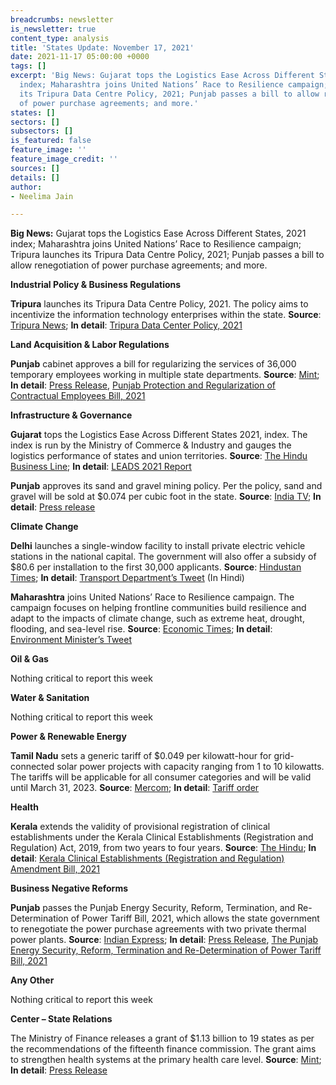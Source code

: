```yaml
---
breadcrumbs: newsletter
is_newsletter: true
content_type: analysis
title: 'States Update: November 17, 2021'
date: 2021-11-17 05:00:00 +0000
tags: []
excerpt: 'Big News: Gujarat tops the Logistics Ease Across Different States, 2021
  index; Maharashtra joins United Nations’ Race to Resilience campaign; Tripura launches
  its Tripura Data Centre Policy, 2021; Punjab passes a bill to allow renegotiation
  of power purchase agreements; and more.'
states: []
sectors: []
subsectors: []
is_featured: false
feature_image: ''
feature_image_credit: ''
sources: []
details: []
author:
- Neelima Jain

---
```

**Big News:** Gujarat tops the Logistics Ease Across Different States, 2021 index; Maharashtra joins United Nations’ Race to Resilience campaign; Tripura launches its Tripura Data Centre Policy, 2021; Punjab passes a bill to allow renegotiation of power purchase agreements; and more.

**Industrial Policy & Business Regulations**

**Tripura** launches its Tripura Data Centre Policy, 2021. The policy aims to incentivize the information technology enterprises within the state. **Source**: [Tripura News](https://tripuranewslive.com/2021/11/13/tripura-data-centre-policy-2021-launched-to-encourage-it-and-ites-in-the-state/); **In detail**: [Tripura Data Center Policy, 2021](https://ica.tripura.gov.in/sites/default/files/6319_21.pdf)

**Land Acquisition & Labor Regulations**

**Punjab** cabinet approves a bill for regularizing the services of 36,000 temporary employees working in multiple state departments. **Source**: [Mint](https://www.livemint.com/news/india/punjab-cabinet-approves-bill-for-regularisation-of-services-of-36-000-employees-11636477115343.html); **In detail**: [Press Release](http://diprpunjab.gov.in/?q=content/punjab-cabinet-okays-punjab-protection-and-regularization-contractual-employees-bill-2021), [Punjab Protection and Regularization of Contractual Employees Bill, 2021](http://www.punjabassembly.nic.in/images/docs/BillNo.%2038-PLA-2021.PDF.pdf)

**Infrastructure & Governance**

**Gujarat** tops the Logistics Ease Across Different States 2021, index. The index is run by the Ministry of Commerce & Industry and gauges the logistics performance of states and union territories. **Source**: [The Hindu Business Line](https://www.thehindubusinessline.com/economy/gujarat-once-again-tops-logistics-efficiency-index-of-states/article37381396.ece); **In detail**: [LEADS 2021 Report](https://commerce.gov.in/wp-content/uploads/2021/11/LEADS-2021-Report_Final.pdf)

**Punjab** approves its sand and gravel mining policy. Per the policy, sand and gravel will be sold at $0.074 per cubic foot in the state. **Source**: [India TV](https://www.indiatvnews.com/news/india/punjab-government-approves-state-sand-gravel-mining-policy-2021-latest-national-news-updates-744399); **In detail**: [Press release](http://diprpunjab.gov.in/?q=content/punjab-cabinet-okays-punjab-state-sand-and-gravel-mining-policy-2021)

**Climate Change**

**Delhi** launches a single-window facility to install private electric vehicle stations in the national capital. The government will also offer a subsidy of $80.6 per installation to the first 30,000 applicants. **Source**: [Hindustan Times](https://www.hindustantimes.com/cities/delhi-news/delhi-govt-launches-single-window-clearance-subsidy-for-two-wheeler-ev-charging-points-101636396741997.html); **In detail**: [Transport Department’s Tweet](https://twitter.com/TransportDelhi/status/1457939208622858244?s=20\\) (In Hindi)

**Maharashtra** joins United Nations’ Race to Resilience campaign. The campaign focuses on helping frontline communities build resilience and adapt to the impacts of climate change, such as extreme heat, drought, flooding, and sea-level rise. **Source**: [Economic Times](https://energy.economictimes.indiatimes.com/news/renewable/maharashtra-joins-un-race-to-resilience-campaign-at-cop26/87616959); **In detail**: [Environment Minister’s Tweet](https://twitter.com/AUThackeray/status/1457818534361321473?s=20)

**Oil & Gas**

Nothing critical to report this week

**Water & Sanitation**

Nothing critical to report this week

**Power & Renewable Energy**

**Tamil Nadu** sets a generic tariff of $0.049 per kilowatt-hour for grid-connected solar power projects with capacity ranging from 1 to 10 kilowatts. The tariffs will be applicable for all consumer categories and will be valid until March 31, 2023. **Source**: [Mercom](https://mercomindia.com/tamil-nadu-sets-generic-tariff-%E2%82%B93-61-kwh-for-rooftop-solar-10-kw/); **In detail**: [Tariff order](http://www.tnerc.gov.in/Orders/files/TO-Order%20No%20251020211341.pdf)

**Health**

**Kerala** extends the validity of provisional registration of clinical establishments under the Kerala Clinical Establishments (Registration and Regulation) Act, 2019, from two years to four years. **Source**: [The Hindu](https://www.thehindu.com/news/national/kerala/assembly-passes-two-health-bills/article37408289.ece); **In detail**: [Kerala Clinical Establishments (Registration and Regulation) Amendment Bill, 2021](http://www.niyamasabha.org/codes/15kla/bills/Bill%20No.%2040%20pub%20eng.pdf)

**Business Negative Reforms**

**Punjab** passes the Punjab Energy Security, Reform, Termination, and Re-Determination of Power Tariff Bill, 2021, which allows the state government to renegotiate the power purchase agreements with two private thermal power plants. **Source**: [Indian Express](https://indianexpress.com/article/cities/chandigarh/punjab-house-passes-vidhan-sabha-7619226/); **In detail**: [Press Release](http://diprpunjab.gov.in/?q=content/fifteen-bills-passed-during-16th-special-session-15th-vidhan-sabha), [The Punjab Energy Security, Reform, Termination and Re-Determination of Power Tariff Bill, 2021](http://cms.neva.gov.in/FileStructure_PB/Notices/40ca6323-8bcb-4d86-ac94-4d809aa62f6b.pdf)

**Any Other**

Nothing critical to report this week

**Center – State Relations**

The Ministry of Finance releases a grant of $1.13 billion to 19 states as per the recommendations of the fifteenth finance commission. The grant aims to strengthen health systems at the primary health care level. **Source**: [Mint](https://www.livemint.com/news/india/centre-releases-grant-of-rs-8-453-92-cr-to-19-states-to-enhance-health-systems-11636783570086.html); **In detail**: [Press Release](https://pib.gov.in/PressReleseDetailm.aspx?PRID=1771352)
